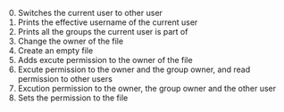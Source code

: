 0. Switches the current user to other user
1. Prints the effective username of the current user
2. Prints all the groups the current user is part of
3. Change the owner of the file
4. Create an empty file
5. Adds excute permission to the owner of the file
6. Excute permission to the owner and the group owner, and read permission to other users
7. Excution permission to the owner, the group owner and the other user 
8. Sets the permission to the file
